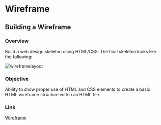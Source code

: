# Wireframe
## Building a Wireframe

### Overview
Build a web design skeleton using HTML/CSS. The final skeleton looks like the following:

![wireframelayout](https://cloud.githubusercontent.com/assets/18523345/20645585/6987804e-b417-11e6-94d8-3aad1f2a4c3a.png)

### Objective
Ability to show proper use of HTML and CSS elements to create a basic HTML wireframe structure within an HTML file.

### Link
[Wireframe](https://joeida.github.io/Wireframe/)
